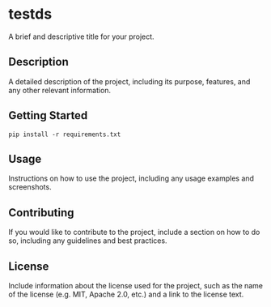 
# testds

A brief and descriptive title for your project.

## Description

A detailed description of the project, including its purpose, features, and any other relevant information.

## Getting Started

```
pip install -r requirements.txt
```

## Usage

Instructions on how to use the project, including any usage examples and screenshots.

## Contributing

If you would like to contribute to the project, include a section on how to do so, including any guidelines and best practices.

## License

Include information about the license used for the project, such as the name of the license (e.g. MIT, Apache 2.0, etc.) and a link to the license text.

